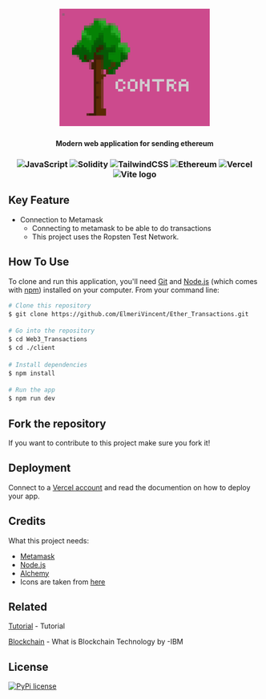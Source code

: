 
<h1 align="center">
  <br>
  <a href="https://contra-topaz.vercel.app/"><img src="client/images/logo.png" alt="Contra" width="300"></a>
</h1>

<h4 align="center">Modern web application for sending ethereum</h4>

<h3 align="center">

  ![JavaScript](https://img.shields.io/badge/javascript-%23323330.svg?style=for-the-badge&logo=javascript&logoColor=%23F7DF1E)
  ![Solidity](https://img.shields.io/badge/Solidity-%23363636.svg?style=for-the-badge&logo=solidity&logoColor=white)
  ![TailwindCSS](https://img.shields.io/badge/tailwindcss-%2338B2AC.svg?style=for-the-badge&logo=tailwind-css&logoColor=white)
  ![Ethereum](https://img.shields.io/badge/Ethereum-3C3C3D?style=for-the-badge&logo=Ethereum&logoColor=white)
  ![Vercel](https://img.shields.io/badge/vercel-%23000000.svg?style=for-the-badge&logo=vercel&logoColor=white)
  <img width="30" src="https://vitejs.dev/logo.svg" alt="Vite logo">
 
</h3>
 
## Key Feature

* Connection to Metamask
  - Connecting to metamask to be able to do transactions
  - This project uses the Ropsten Test Network.

## How To Use

To clone and run this application, you'll need [Git](https://git-scm.com) and [Node.js](https://nodejs.org/en/download/) (which comes with [npm](http://npmjs.com)) installed on your computer. From your command line:

```bash
# Clone this repository
$ git clone https://github.com/ElmeriVincent/Ether_Transactions.git

# Go into the repository
$ cd Web3_Transactions
$ cd ./client

# Install dependencies
$ npm install

# Run the app
$ npm run dev
```

## Fork the repository
If you want to contribute to this project make sure you fork it!

## Deployment
Connect to a [Vercel account](https://vercel.com) and read the documention on how to deploy your app.

## Credits

What this project needs:

- [Metamask](https://metamask.io/)
- [Node.js](https://nodejs.org/)
- [Alchemy](https://www.alchemy.com/)
- Icons are taken from [here](https://react-icons.github.io/react-icons/)

## Related

[Tutorial](https://www.youtube.com/watch?v=Wn_Kb3MR_cU) - Tutorial

[Blockchain](https://www.ibm.com/topics/what-is-blockchain) - What is Blockchain Technology by -IBM

## License

[![PyPi license](https://badgen.net/pypi/license/pip/)](https://pypi.com/project/pip/)




